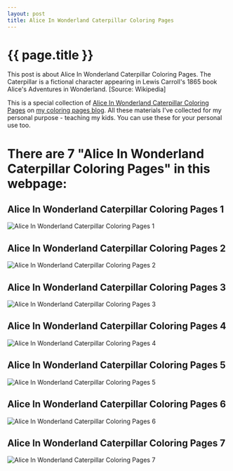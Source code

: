 ```yaml
---
layout: post
title: Alice In Wonderland Caterpillar Coloring Pages
---
```


{{ page.title }}
================

This post is about Alice In Wonderland Caterpillar Coloring Pages. The Caterpillar is a fictional character appearing in Lewis Carroll's 1865 book Alice's Adventures in Wonderland. [Source: Wikipedia]

This is a special collection of  [Alice In Wonderland Caterpillar Coloring Pages](https://coloring-pages.github.io/2022/1/19/Alice-In-Wonderland-Caterpillar-Coloring-Pages.html) on [my coloring pages blog](https://coloring-pages.github.io/). All these materials I've collected for my personal purpose - teaching my kids. You can use these for your personal use too.

# **There are 7 "Alice In Wonderland Caterpillar Coloring Pages" in this webpage:**

## Alice In Wonderland Caterpillar Coloring Pages 1

![Alice In Wonderland Caterpillar Coloring Pages 1](https://coloring-pages.github.io/coloring-pages/Alice-In-Wonderland-Caterpillar-Coloring-Pages-1.png)

<script async src="https://pagead2.googlesyndication.com/pagead/js/adsbygoogle.js?client=ca-pub-6753140515841889" crossorigin="anonymous"></script> <ins class="adsbygoogle" style="display:block" data-ad-format="autorelaxed" data-ad-client="ca-pub-6753140515841889" data-ad-slot="5405745125"></ins><script>(adsbygoogle = window.adsbygoogle || []).push({}); </script>

## Alice In Wonderland Caterpillar Coloring Pages 2

![Alice In Wonderland Caterpillar Coloring Pages 2](https://coloring-pages.github.io/coloring-pages/Alice-In-Wonderland-Caterpillar-Coloring-Pages-2.png)

## Alice In Wonderland Caterpillar Coloring Pages 3

![Alice In Wonderland Caterpillar Coloring Pages 3](https://coloring-pages.github.io/coloring-pages/Alice-In-Wonderland-Caterpillar-Coloring-Pages-3.png)

## Alice In Wonderland Caterpillar Coloring Pages 4

![Alice In Wonderland Caterpillar Coloring Pages 4](https://coloring-pages.github.io/coloring-pages/Alice-In-Wonderland-Caterpillar-Coloring-Pages-4.png)

## Alice In Wonderland Caterpillar Coloring Pages 5

![Alice In Wonderland Caterpillar Coloring Pages 5](https://coloring-pages.github.io/coloring-pages/Alice-In-Wonderland-Caterpillar-Coloring-Pages-5.png)

## Alice In Wonderland Caterpillar Coloring Pages 6

![Alice In Wonderland Caterpillar Coloring Pages 6](https://coloring-pages.github.io/coloring-pages/Alice-In-Wonderland-Caterpillar-Coloring-Pages-6.png)

## Alice In Wonderland Caterpillar Coloring Pages 7

![Alice In Wonderland Caterpillar Coloring Pages 7](https://coloring-pages.github.io/coloring-pages/Alice-In-Wonderland-Caterpillar-Coloring-Pages-7.png)

<script async src="https://pagead2.googlesyndication.com/pagead/js/adsbygoogle.js?client=ca-pub-6753140515841889" crossorigin="anonymous"></script> <ins class="adsbygoogle" style="display:block" data-ad-format="autorelaxed" data-ad-client="ca-pub-6753140515841889" data-ad-slot="5405745125"></ins><script>(adsbygoogle = window.adsbygoogle || []).push({}); </script>

